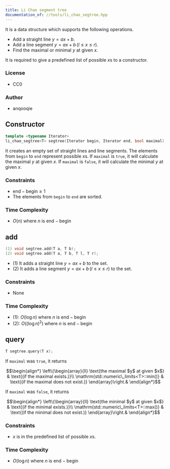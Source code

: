 ```yaml
---
title: Li Chao segment tree
documentation_of: //tools/li_chao_segtree.hpp
---
```


It is a data structure which supports the following operations.

- Add a straight line $y = ax + b$.
- Add a line segment $y = ax + b\,(l \leq x \leq r)$.
- Find the maximal or minimal $y$ at given $x$.

It is required to give a predefined list of possible $x$s to a constructor.

### License
- CC0

### Author
- anqooqie

## Constructor
```cpp
template <typename Iterator>
li_chao_segtree<T> segtree(Iterator begin, Iterator end, bool maximal);
```

It creates an empty set of straight lines and line segments.
The elements from `begin` to `end` represent possible $x$s.
If `maximal` is `true`, it will calculate the maximal $y$ at given $x$.
If `maximal` is `false`, it will calculate the minimal $y$ at given $x$.

### Constraints
- $\mathrm{end} - \mathrm{begin} \geq 1$
- The elements from `begin` to `end` are sorted.

### Time Complexity
- $O(n)$ where $n$ is $\mathrm{end} - \mathrm{begin}$

## add
```cpp
(1) void segtree.add(T a, T b);
(2) void segtree.add(T a, T b, T l, T r);
```

- (1) It adds a straight line $y = ax + b$ to the set.
- (2) It adds a line segment $y = ax + b\,(l \leq x \leq r)$ to the set.

### Constraints
- None

### Time Complexity
- (1): $O(\log n)$ where $n$ is $\mathrm{end} - \mathrm{begin}$
- (2): $O((\log n)^2)$ where $n$ is $\mathrm{end} - \mathrm{begin}$

## query
```cpp
T segtree.query(T x);
```

If `maximal` was `true`, it returns

$$\begin{align*}
\left\{\begin{array}{ll}
\text{the maximal $y$ at given $x$} & \text{(if the maximal exists.)}\\
\mathrm{std::numeric\_limits<T>::min()} & \text{(if the maximal does not exist.)}
\end{array}\right.&
\end{align*}$$

If `maximal` was `false`, it returns

$$\begin{align*}
\left\{\begin{array}{ll}
\text{the minimal $y$ at given $x$} & \text{(if the minimal exists.)}\\
\mathrm{std::numeric\_limits<T>::max()} & \text{(if the minimal does not exist.)}
\end{array}\right.&
\end{align*}$$

### Constraints
- $x$ is in the predefined list of possible $x$s.

### Time Complexity
- $O(\log n)$ where $n$ is $\mathrm{end} - \mathrm{begin}$
